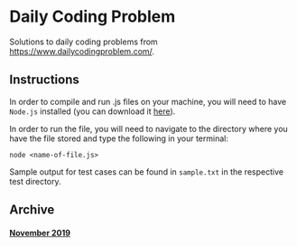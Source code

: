 # Daily Coding Problem

 Solutions to daily coding problems from https://www.dailycodingproblem.com/.

## Instructions

In order to compile and run .js files on your machine, you will need to have `Node.js` installed (you can download it [here](https://nodejs.org/en/)).

In order to run the file, you will need to navigate to the directory where you have the file stored and type the following in your terminal:

```
node <name-of-file.js>
```

Sample output for test cases can be found in `sample.txt` in the respective test directory.

## Archive
#### [November 2019](./2019/November)

